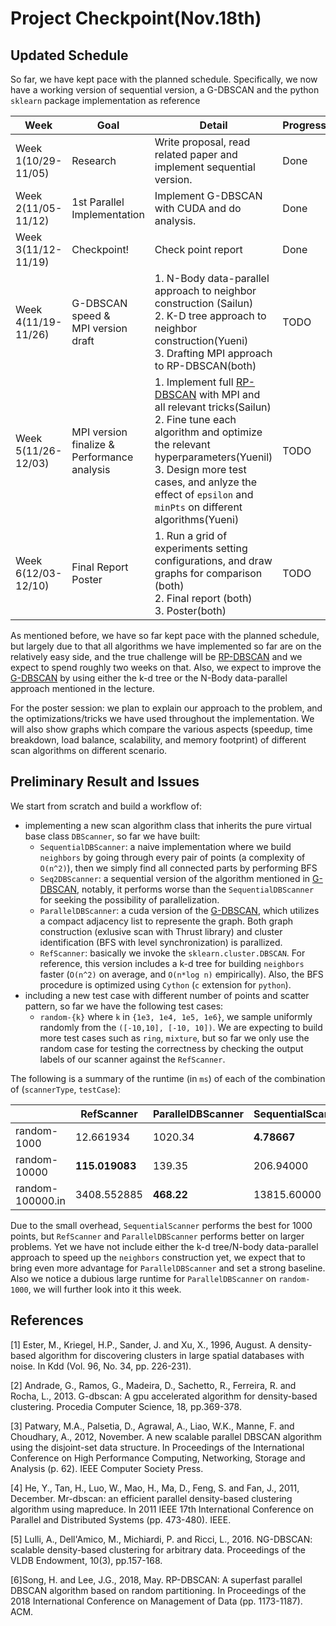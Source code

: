 # Project Checkpoint(Nov.18th)

## Updated Schedule
So far, we have kept pace with the planned schedule. Specifically, we now have a working version of sequential version, a G-DBSCAN and the python `sklearn` package implementation as reference

| Week| Goal| Detail| Progress|
|-----|-----|-------|---------|
| Week 1(10/29-11/05) | Research | Write proposal, read related paper and implement sequential version. | Done |
| Week 2(11/05-11/12) | 1st Parallel Implementation        | Implement G-DBSCAN with CUDA and do analysis. | Done |
| Week 3(11/12-11/19) | Checkpoint!         | Check point report | Done |
| Week 4(11/19-11/26) | G-DBSCAN speed & <br> MPI version draft                       |  1. N-Body data-parallel approach to neighbor construction (Sailun) <br> 2. K-D tree approach to neighbor construction(Yueni) <br> 3. Drafting MPI approach to RP-DBSCAN(both)               | TODO |
| Week 5(11/26-12/03) | MPI version finalize & <br> Performance analysis               | 1. Implement full [RP-DBSCAN] with MPI and all relevant tricks(Sailun) <br> 2. Fine tune each algorithm and optimize the relevant hyperparameters(Yuenil) <br> 3. Design more test cases, and anlyze the effect of `epsilon` and `minPts` on different algorithms(Yueni) | TODO |
| Week 6(12/03-12/10) | Final Report <br> Poster <br>  | 1. Run a grid of experiments setting configurations, and draw graphs for comparison (both) <br> 2. Final report (both) <br> 3. Poster(both) | TODO |



As mentioned before, we have so far kept pace with the planned schedule, but largely due to that all algorithms we have implemented so far are on the relatively easy side, and the true challenge will be [RP-DBSCAN] and we expect to spend roughly two weeks on that. Also, we expect to improve the [G-DBSCAN] by using either the k-d tree or the N-Body data-parallel approach mentioned in the lecture.

For the poster session: we plan to explain our approach to the problem, and the optimizations/tricks we have used throughout the implementation. We will also show graphs which compare the various aspects (speedup, time breakdown, load balance, scalability, and memory footprint) of different scan algorithms on different scenario.



## Preliminary Result and Issues
We start from scratch and build a workflow of:   

* implementing a new scan algorithm class that inherits the pure virtual base class `DBScanner`, so far we have built:
	* `SequentialDBScanner`: a naive implementation where we build `neighbors` by going through every pair of points (a complexity of `O(n^2)`), then we simply find all connected parts by performing BFS
	* `Seq2DBScanner`: a sequential version of the algorithm mentioned in [G-DBSCAN], notably, it performs worse than the `SequentialDBScanner` for seeking the possibility of parallelization.
	* `ParallelDBScanner`: a cuda version of the [G-DBSCAN], which utilizes a compact adjacency list to represente the graph. Both graph construction (exlusive scan with Thrust library) and cluster identification (BFS with level synchronization) is parallized. 
	* `RefScanner`: basically we invoke the `sklearn.cluster.DBSCAN`. For reference, this version includes a k-d tree for building `neighbors` faster (`O(n^2)` on average, and `O(n*log n)` empirically). Also, the BFS procedure is optimized using `Cython` (`c` extension for `python`).
* including a new test case with different number of points and scatter pattern, so far we have the following test cases:
	* `random-{k}` where `k` in `{1e3, 1e4, 1e5, 1e6}`, we sample uniformly randomly from the `([-10,10], [-10, 10])`.
	We are expecting to build more test cases such as `ring`, `mixture`, but so far we only use the random case for testing the correctness by checking the output labels of our scanner against the `RefScanner`.

The following is a summary of the runtime (in `ms`) of each of the combination of (`scannerType`, `testCase`):

|   |RefScanner | ParallelDBScanner | SequentialScanner | Seq2DBScanner |
|---|-----|-----|-----|------|    
|random-1000|12.661934| 1020.34|**4.78667**|12.2835|
|random-10000|**115.019083**|139.35|206.94000|454.4650|
|random-100000.in|3408.552885|**468.22**|13815.60000|40600.5000|

Due to the small overhead, `SequentialScanner` performs the best for 1000 points, but `RefScanner` and `ParallelDBScanner` performs better on larger problems. Yet we have not include either the k-d tree/N-body data-parallel approach to speed up the `neighbors` construction yet, we expect that to bring even more advantage for `ParallelDBScanner` and set a strong baseline.  
Also we notice a dubious large runtime for `ParallelDBScanner` on `random-1000`, we will further look into it this week.

## References

[dbscan]: https://www.aaai.org/Papers/KDD/1996/KDD96-037.pdf

\[1\] Ester, M., Kriegel, H.P., Sander, J. and Xu, X., 1996, August. A density-based algorithm for discovering clusters in large spatial databases with noise. In Kdd (Vol. 96, No. 34, pp. 226-231).

[g-dbscan]: https://www.sciencedirect.com/science/article/pii/S1877050913003438
\[2\] Andrade, G., Ramos, G., Madeira, D., Sachetto, R., Ferreira, R. and Rocha, L., 2013. G-dbscan: A gpu accelerated algorithm for density-based clustering. Procedia Computer Science, 18, pp.369-378.

[pds-dbscan]: https://ieeexplore.ieee.org/document/6468492
\[3\] Patwary, M.A., Palsetia, D., Agrawal, A., Liao, W.K., Manne, F. and Choudhary, A., 2012, November. A new scalable parallel DBSCAN algorithm using the disjoint-set data structure. In Proceedings of the International Conference on High Performance Computing, Networking, Storage and Analysis (p. 62). IEEE Computer Society Press.

[mr-dbscan]: https://ieeexplore.ieee.org/document/6121313
\[4\] He, Y., Tan, H., Luo, W., Mao, H., Ma, D., Feng, S. and Fan, J., 2011, December. Mr-dbscan: an efficient parallel density-based clustering algorithm using mapreduce. In 2011 IEEE 17th International Conference on Parallel and Distributed Systems (pp. 473-480). IEEE.

[ng-dbscan]: http://www.vldb.org/pvldb/vol10/p157-lulli.pdf
\[5\] Lulli, A., Dell'Amico, M., Michiardi, P. and Ricci, L., 2016. NG-DBSCAN: scalable density-based clustering for arbitrary data. Proceedings of the VLDB Endowment, 10(3), pp.157-168.

[rp-dbscan]: https://dm.kaist.ac.kr/lab/papers/sigmod18.pdf
\[6\]Song, H. and Lee, J.G., 2018, May. RP-DBSCAN: A superfast parallel DBSCAN algorithm based on random partitioning. In Proceedings of the 2018 International Conference on Management of Data (pp. 1173-1187). ACM.
